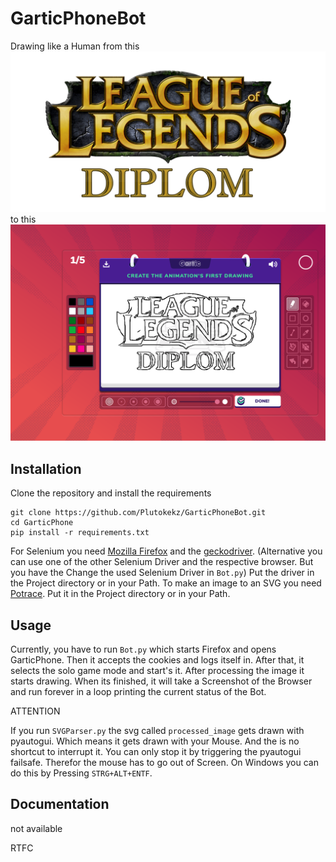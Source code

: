 # GarticPhoneBot
Drawing like a Human from this
![](https://github.com/Plutokekz/GarticPhoneBot/blob/master/data/images/jpg_png/YiDiplom.png?raw=true)
to this
![](https://github.com/Plutokekz/GarticPhoneBot/blob/master/data/images/jpg_png/drawing.png?raw=true)
## Installation
Clone the repository and install the requirements
```
git clone https://github.com/Plutokekz/GarticPhoneBot.git
cd GarticPhone
pip install -r requirements.txt
```
For Selenium you need 
[Mozilla Firefox](https://www.mozilla.org/de/firefox/new/) and the
[geckodriver](https://github.com/mozilla/geckodriver/releases). (Alternative you can use one of the other Selenium Driver
and the respective browser. But you have the Change the used Selenium Driver in ``Bot.py``)
Put the driver in the Project directory or in your Path.
To make an image to an SVG you need [Potrace](http://potrace.sourceforge.net/#downloading).
Put it in the Project directory or in your Path.
## Usage
Currently, you have to run ``Bot.py`` which starts Firefox and opens GarticPhone. Then it accepts the cookies and logs
itself in. After that, it selects the solo game mode and start's it. After processing the image it starts drawing.
When its finished, it will take a Screenshot of the Browser and run forever in a loop printing the current status of
the Bot.

ATTENTION

If you run ``SVGParser.py`` the svg called `processed_image` gets drawn with pyautogui. Which means it gets drawn with 
your Mouse. And the is no shortcut to interrupt it. You can only stop it by triggering the pyautogui failsafe. Therefor
the mouse has to go out of Screen. On Windows you can do this by Pressing `STRG+ALT+ENTF`.
## Documentation
not available

RTFC